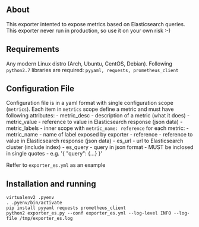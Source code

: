 ## About

This exporter intented to expose metrics based on Elasticsearch queries. This exporter never run in production, so use it on your own risk :-)

## Requirements

Any modern Linux distro (Arch, Ubuntu, CentOS, Debian).
Following `python2.7` libraries are required: `pyyaml, requests, prometheus_client`

## Configuration File

Configuration file is in a yaml format with single configuration scope (`metrics`). Each item in `metrics` scope define a metric and must have following attributes:
    - metric_desc - description of a metric (what it does)
    - metric_value - reference to value in Elasticsearch response (json data)
    - metric_labels - inner scope with `metric_name: reference` for each metric:
        - metric_name - name of label exposed by exporter
        - reference - reference to value in Elasticsearch response (json data)
    - es_url - url to Elasticsearch cluster (include index)
    - es_query - query in json format - MUST be inclosed in single quotes - e.g. '{ "query": {...} }'

Reffer to `exporter_es.yml` as an example

## Installation and running

```
virtualenv2 .pyenv
. .pyenv/bin/activate
pip install pyyaml requests prometheus_client
python2 exporter_es.py --conf exporter_es.yml --log-level INFO --log-file /tmp/exporter_es.log
```
